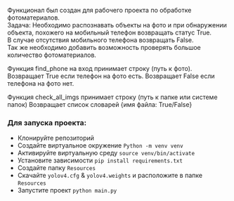 Функционал был создан для рабочего проекта по обработке фотоматериалов.<br/> 
Задача: Необходимо распознавать объекты на фото и при обнаружении объекта, похожего на мобильный телефон возвращать статус  True. <br/> 
В случае отсутствия мобильного телефона возвращать False.<br/> 
Так же необходимо добавить возможность проверять большое количество фотоматериалов.

Функция find_phone на вход принимает строку (путь к фото). 
Возвращает True если телефон на фото есть.
Возвращает False если телефона на фото нет.

Функция check_all_imgs принимает строку (путь к папке или системе папок)
Возвращает список словарей {имя файла: True/False}

### Для запуска проекта:   
* Клонируйте репозиторий
* Создайте виртуальное окружение `Python -m venv venv`
* Активируйте виртуальную среду `source venv/bin/activate`
* Установите зависимости `pip install requirements.txt`
* Создайте папку `Resources`
* Скачайте `yolov4.cfg` & `yolov4.weights` и расположите в папке `Resources`
* Запустите проект `python main.py`

